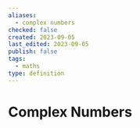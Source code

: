 ```yaml
---
aliases:
  - complex numbers
checked: false
created: 2023-09-05
last_edited: 2023-09-05
publish: false
tags:
  - maths
type: definition
---
```

# Complex Numbers

